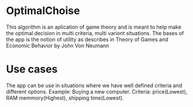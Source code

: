 # OptimalChoise
This algorithm is an aplication of game theory and is meant to help make the optimal decision in multi criteria, multi variont situations. The bases of the app is the notion of utility as describes in Theory of Games and Economic Behavior by John Von Neumann
# Use cases
The app can be use in situations where we have well defined criteria and different options.
Example:
Buying a new computer.
Criteria: price(Lowest), RAM memmory(Highest), shipping time(Lowest).


